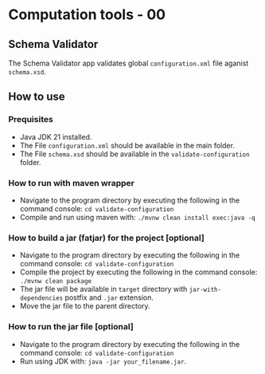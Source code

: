 # Computation tools - 00
## Schema Validator
The Schema Validator app  validates global `configuration.xml` file aganist `schema.xsd`.
## How to use
### Prequisites
* Java JDK 21 installed.
* The File `configuration.xml` should be available in the main folder.
* The File `schema.xsd` should be available in the `validate-configuration` folder.
### How to run with maven wrapper
* Navigate to the program directory by executing the following in the command console: ```cd validate-configuration```
* Compile and run using maven with: ```./mvnw clean install exec:java -q```
### How to build a jar (fatjar) for the project [optional]
* Navigate to the program directory by executing the following in the command console: ```cd validate-configuration```
* Compile the project by executing the following in the command console: ```./mvnw clean package```
* The jar file will be available in `target` directory with `jar-with-dependencies` postfix and `.jar` extension.
* Move the jar file to the parent directory.
### How to run the jar file [optional]
* Navigate to the program directory by executing the following in the command console: ```cd validate-configuration```
* Run using JDK with: `java -jar your_filename.jar`.